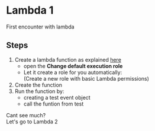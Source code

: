 # Lambda 1

First encounter with lambda

## Steps

1. Create a lambda function as explained [here](https://docs.aws.amazon.com/lambda/latest/dg/lambda-python.html)
    * open the **Change default execution role**
    * Let it create a role for you automatically:  
     (Create a new role with basic Lambda permissions)
2. Create the function
3. Run the function by:
    - creating a test event object
    - call the funtion from test

Cant see much?  
Let's go to Lambda 2
